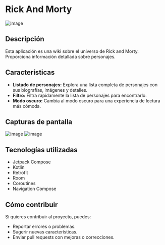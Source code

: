 # Rick And Morty

![image](https://github.com/user-attachments/assets/566fa5dd-ea15-4d0e-a138-3b83ad30d8a7)



## Descripción

Esta aplicación es una wiki sobre el universo de Rick and Morty. Proporciona información detallada sobre personajes. 

## Características

- **Listado de personajes:** Explora una lista completa de personajes con sus biografías, imágenes y detalles.
- **Filtro:** Filtra rapídamente la lista de personajes para encontrarlo.
- **Modo oscuro:** Cambia al modo oscuro para una experiencia de lectura más cómoda.

## Capturas de pantalla
![image](https://github.com/user-attachments/assets/6a403c89-84a8-4295-b6fd-b2574850c725)
![image](https://github.com/user-attachments/assets/80a3bf40-52ab-4e85-ad19-669a4d06eba3)


## Tecnologías utilizadas

- Jetpack Compose
- Kotlin
- Retrofit
- Room
- Coroutines
- Navigation Compose

## Cómo contribuir

Si quieres contribuir al proyecto, puedes:

- Reportar errores o problemas.
- Sugerir nuevas características.
- Enviar pull requests con mejoras o correcciones.
